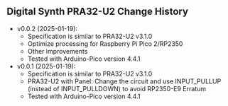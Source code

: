 ## Digital Synth PRA32-U2 Change History

- v0.0.2 (2025-01-19):
    - Specification is similar to PRA32-U2 v3.1.0
    - Optimize processing for Raspberry Pi Pico 2/RP2350
    - Other improvements
    - Tested with Arduino-Pico version 4.4.1
- v0.0.1 (2025-01-19):
    - Specification is similar to PRA32-U2 v3.1.0
    - PRA32-U2 with Panel: Change the circuit and use INPUT_PULLUP (instead of INPUT_PULLDOWN) to avoid RP2350-E9 Erratum
    - Tested with Arduino-Pico version 4.4.1
